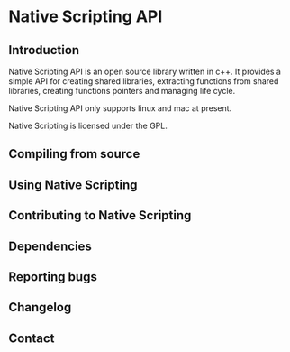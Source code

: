 # Native Scripting API

## Introduction

Native Scripting API is an open source library written in c++. It provides a simple API for creating shared libraries, extracting functions from shared libraries, creating functions pointers and managing life cycle.

Native Scripting API only supports linux and mac at present.

Native Scripting is licensed under the GPL.


## Compiling from source


## Using Native Scripting

## Contributing to Native Scripting

## Dependencies

## Reporting bugs

## Changelog

## Contact